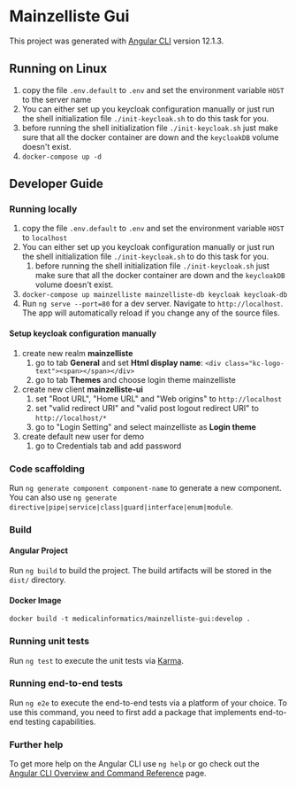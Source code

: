 # Mainzelliste Gui 

This project was generated with [Angular CLI](https://github.com/angular/angular-cli) version 12.1.3.

## Running on Linux
1. copy the file `.env.default` to `.env` and set the environment variable `HOST` to the server name
2. You can either set up you keycloak configuration manually or just run the shell initialization file ``./init-keycloak.sh`` to do this task for you.
  1. before running the shell initialization file ``./init-keycloak.sh`` just make sure that all the docker container are down and the `keycloakDB` volume doesn't exist.
3. ``docker-compose up -d``

## Developer Guide 
### Running locally
1. copy the file `.env.default` to `.env` and set the environment variable `HOST` to ``localhost`` 
2. You can either set up you keycloak configuration manually or just run the shell initialization file ``./init-keycloak.sh`` to do this task for you.
   1. before running the shell initialization file ``./init-keycloak.sh`` just make sure that all the docker container are down and the `keycloakDB` volume doesn't exist.
3. ``docker-compose up mainzelliste mainzelliste-db keycloak keycloak-db``
4. Run `ng serve --port=80` for a dev server. Navigate to `http://localhost`. The app will automatically reload if you change any of the source files.

#### Setup keycloak configuration manually
1. create new realm **mainzelliste**
   1. go to tab **General** and set **Html display name**: `<div class="kc-logo-text"><span></span></div>`
   2. go to tab **Themes** and choose login theme mainzelliste
2. create new client **mainzelliste-ui**
   1. set "Root URL", "Home URL" and "Web origins" to `http://localhost`
   2. set "valid redirect URI" and "valid post logout redirect URI" to `http://localhost/*`
   3. go to "Login Setting" and select mainzelliste as **Login theme**
3. create default new user for demo
   1. go to Credentials tab and add password

### Code scaffolding
Run `ng generate component component-name` to generate a new component. You can also use `ng generate directive|pipe|service|class|guard|interface|enum|module`.

### Build

#### Angular Project
Run `ng build` to build the project. The build artifacts will be stored in the `dist/` directory.

#### Docker Image
``docker build -t medicalinformatics/mainzelliste-gui:develop .``

### Running unit tests

Run `ng test` to execute the unit tests via [Karma](https://karma-runner.github.io).

### Running end-to-end tests

Run `ng e2e` to execute the end-to-end tests via a platform of your choice. To use this command, you need to first add a package that implements end-to-end testing capabilities.

### Further help

To get more help on the Angular CLI use `ng help` or go check out the [Angular CLI Overview and Command Reference](https://angular.io/cli) page.
